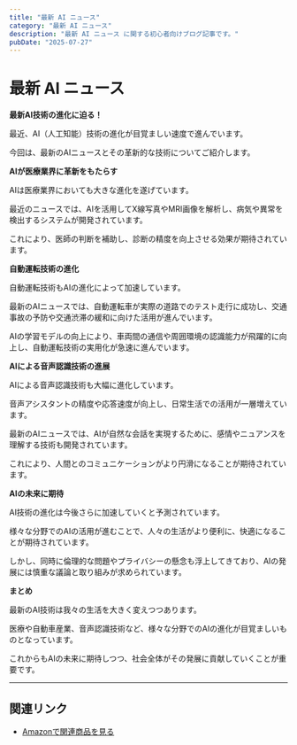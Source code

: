 ```yaml
---
title: "最新 AI ニュース"
category: "最新 AI ニュース"
description: "最新 AI ニュース に関する初心者向けブログ記事です。"
pubDate: "2025-07-27"
---
```


# 最新 AI ニュース

**最新AI技術の進化に迫る！**

最近、AI（人工知能）技術の進化が目覚ましい速度で進んでいます。

今回は、最新のAIニュースとその革新的な技術についてご紹介します。



**AIが医療業界に革新をもたらす**

AIは医療業界においても大きな進化を遂げています。

最近のニュースでは、AIを活用してX線写真やMRI画像を解析し、病気や異常を検出するシステムが開発されています。

これにより、医師の判断を補助し、診断の精度を向上させる効果が期待されています。



**自動運転技術の進化**

自動運転技術もAIの進化によって加速しています。

最新のAIニュースでは、自動運転車が実際の道路でのテスト走行に成功し、交通事故の予防や交通渋滞の緩和に向けた活用が進んでいます。

AIの学習モデルの向上により、車両間の通信や周囲環境の認識能力が飛躍的に向上し、自動運転技術の実用化が急速に進んでいます。



**AIによる音声認識技術の進展**

AIによる音声認識技術も大幅に進化しています。

音声アシスタントの精度や応答速度が向上し、日常生活での活用が一層増えています。

最新のAIニュースでは、AIが自然な会話を実現するために、感情やニュアンスを理解する技術も開発されています。

これにより、人間とのコミュニケーションがより円滑になることが期待されています。



**AIの未来に期待**

AI技術の進化は今後さらに加速していくと予測されています。

様々な分野でのAIの活用が進むことで、人々の生活がより便利に、快適になることが期待されています。

しかし、同時に倫理的な問題やプライバシーの懸念も浮上してきており、AIの発展には慎重な議論と取り組みが求められています。



**まとめ**

最新のAI技術は我々の生活を大きく変えつつあります。

医療や自動車産業、音声認識技術など、様々な分野でのAIの進化が目覚ましいものとなっています。

これからもAIの未来に期待しつつ、社会全体がその発展に貢献していくことが重要です。



---

## 関連リンク

- [Amazonで関連商品を見る](https://www.amazon.co.jp/s?k=%E6%9C%80%E6%96%B0+AI+%E3%83%8B%E3%83%A5%E3%83%BC%E3%82%B9&tag=autowritehubai-22)
